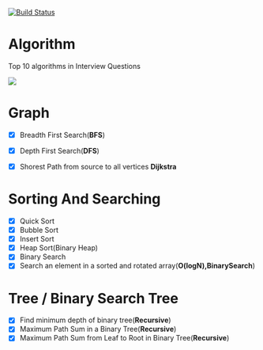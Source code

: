 [![Build Status](https://travis-ci.org/gutouyu/Algorithm.svg?branch=master)](https://travis-ci.org/gutouyu/Algorithm)

# Algorithm

Top 10 algorithms in Interview Questions

![](https://ws3.sinaimg.cn/large/006tNc79gy1fl3nqbhr5xj30qo0go0vt.jpg)

# Graph
- [x] Breadth First Search(**BFS**)
- [x] Depth First Search(**DFS**)
- [x] Shorest Path from source to all vertices **Dijkstra**


# Sorting And Searching
- [x] Quick Sort
- [x] Bubble Sort
- [x] Insert Sort
- [x] Heap Sort(Binary Heap)
- [x] Binary Search
- [x] Search an element in a sorted and rotated array(**O(logN),BinarySearch**)

# Tree / Binary Search Tree
- [x] Find minimum depth of binary tree(**Recursive**)
- [x] Maximum Path Sum in a Binary Tree(**Recursive**)
- [x] Maximum Path Sum from Leaf to Root in Binary Tree(**Recursive**)
